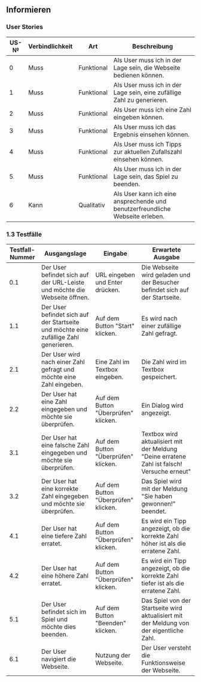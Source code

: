 ## Informieren

### User Stories

| US-№ | Verbindlichkeit | Art          | Beschreibung                                                       |
| ---- | --------------- | ------------ | ------------------------------------------------------------------|
| 0    | Muss            | Funktional   | Als User muss ich in der Lage sein, die Webseite bedienen können. |
| 1    | Muss            | Funktional   | Als User muss ich in der Lage sein, eine zufällige Zahl zu generieren. |
| 2    | Muss            | Funktional   | Als User muss ich eine Zahl eingeben können. |
| 3    | Muss            | Funktional   | Als User muss ich das Ergebnis einsehen können. |
| 4    | Muss            | Funktional   | Als User muss ich Tipps zur aktuellen Zufallszahl einsehen können. |
| 5    | Muss            | Funktional   | Als User muss ich in der Lage sein, das Spiel zu beenden. |
| 6    | Kann            | Qualitativ   | Als User kann ich eine ansprechende und benutzerfreundliche Webseite erleben. |




### 1.3 Testfälle

| Testfall-Nummer | Ausgangslage                                                                  | Eingabe                                  | Erwartete Ausgabe                                                     |
| --------------- | ----------------------------------------------------------------------------- | ---------------------------------------- | --------------------------------------------------------------------- |
| 0.1             | Der User befindet sich auf der URL-Leiste und möchte die Webseite öffnen.                      | URL eingeben und Enter drücken.    | Die Webseite wird geladen und der Besucher befindet sich auf der Startseite.    |
| 1.1             | Der User befindet sich auf der Startseite und möchte eine zufällige Zahl generieren.                    | Auf dem Button "Start" klicken. | Es wird nach einer zufällige Zahl gefragt. |
| 2.1             | Der User wird nach einer Zahl gefragt und möchte eine Zahl eingeben.                     | Eine Zahl im Textbox eingeben.                      | Die Zahl wird im Textbox gespeichert.     |
| 2.2             | Der User hat eine Zahl eingegeben und möchte sie überprüfen.                               | Auf dem Button "Überprüfen" klicken.                                           | Ein Dialog wird angezeigt.                                           |
| 3.1             | Der User hat eine falsche Zahl eingegeben und möchte sie überprüfen.                               | Auf dem Button "Überprüfen" klicken.                                          | Textbox wird aktualisiert mit der Meldung "Deine erratene Zahl ist falsch! Versuche erneut"                                           |
| 3.2             | Der User hat eine korrekte Zahl eingegeben und möchte sie überprüfen.                               | Auf dem Button "Überprüfen" klicken.                                          | Das Spiel wird mit der Meldung "Sie haben gewonnen!" beendet.                                         |
| 4.1             | Der User hat eine tiefere Zahl erratet.               | Auf dem Button "Überprüfen" klicken.     | Es wird ein Tipp angezeigt, ob die korrekte Zahl höher ist als die erratene Zahl.     |
| 4.2             | Der User hat eine höhere Zahl erratet.               | Auf dem Button "Überprüfen" klicken.     | Es wird ein Tipp angezeigt, ob die korrekte Zahl tiefer ist als die erratene Zahl.     |
| 5.1             | Der User befindet sich im Spiel und möchte dies beenden. | Auf dem Button "Beenden" klicken.         | Das Spiel von der Startseite wird aktualisiert mit der Meldung von der eigentliche Zahl.         |
| 6.1             | Der User navigiert die Webseite. | Nutzung der Webseite.         | Der User versteht die Funktionsweise der Webseite.         |
